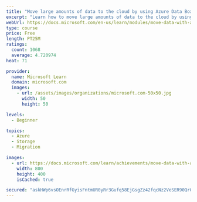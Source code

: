 ```yaml
---
title: "Move large amounts of data to the cloud by using Azure Data Box family"
excerpt: "Learn how to move large amounts of data to the cloud by using Azure Data Box devices."
webUrl: https://docs.microsoft.com/en-us/learn/modules/move-data-with-azure-data-box/
type: course
price: Free
length: PT25M
ratings:
  count: 1068
  average: 4.720974
heat: 71

provider:
  name: Microsoft Learn
  domain: microsoft.com
  images:
    - url: /assets/images/organizations/microsoft.com-50x50.jpg
      width: 50
      height: 50

levels:
  - Beginner

topics:
  - Azure
  - Storage
  - Migration

images:
  - url: https://docs.microsoft.com/learn/achievements/move-data-with-azure-data-box-social.png
    width: 800
    height: 400
    isCached: true

secured: "askHWp6vsOEnrRfGyisFntmUR0yRr3Gufq58EjGsgZz42fqcNz2VeSER90Qr06sk3jJk0aRHlJnakc/wK3GbSawFT64K8dBhNwIhVS6wSMwNTUYq1uPLEnk9bj1myZI8FKoDkYgC8fQXSJUUberQ2kjzPAEj5how+Yk4KsDkhLljSRBmMkmEp5ScoB5D5Zxy2FWPG5W/r9HPXQrSv7KapbnP3riq4J+jz3zS3n0Kn52SmfTuhAitueJBcpz8AkwDCNNjeLvVZz55t0RmNKG7H/YBcraiheZTJU9IiTeFt/8+bE3Kqpzl/R9SHaP3kEBc2fyYsmtIp9rifidyU+HaSR6t+J3uOB1Nye4CM6lhfSv1/ylrqp3Xwsd581NaSt/kMFElW3aeJ8FLVfBasJfIz76D9llrHcAJxgfjZGIBzug=;d/at/EGDlGx6YQGlZZff5g=="
---
```


